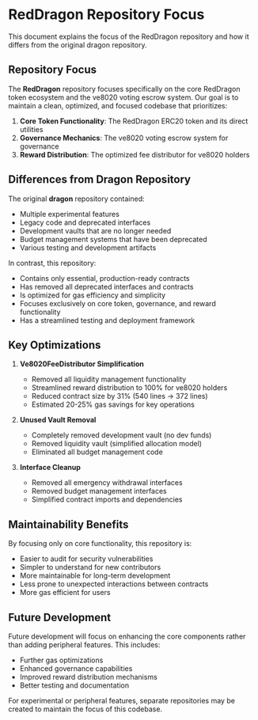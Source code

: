 # RedDragon Repository Focus

This document explains the focus of the RedDragon repository and how it differs from the original dragon repository.

## Repository Focus

The **RedDragon** repository focuses specifically on the core RedDragon token ecosystem and the ve8020 voting escrow system. Our goal is to maintain a clean, optimized, and focused codebase that prioritizes:

1. **Core Token Functionality**: The RedDragon ERC20 token and its direct utilities
2. **Governance Mechanics**: The ve8020 voting escrow system for governance
3. **Reward Distribution**: The optimized fee distributor for ve8020 holders

## Differences from Dragon Repository

The original **dragon** repository contained:

- Multiple experimental features
- Legacy code and deprecated interfaces
- Development vaults that are no longer needed
- Budget management systems that have been deprecated
- Various testing and development artifacts

In contrast, this repository:

- Contains only essential, production-ready contracts
- Has removed all deprecated interfaces and contracts
- Is optimized for gas efficiency and simplicity
- Focuses exclusively on core token, governance, and reward functionality
- Has a streamlined testing and deployment framework

## Key Optimizations

1. **Ve8020FeeDistributor Simplification**
   - Removed all liquidity management functionality
   - Streamlined reward distribution to 100% for ve8020 holders
   - Reduced contract size by 31% (540 lines → 372 lines)
   - Estimated 20-25% gas savings for key operations

2. **Unused Vault Removal**
   - Completely removed development vault (no dev funds)
   - Removed liquidity vault (simplified allocation model)
   - Eliminated all budget management code

3. **Interface Cleanup**
   - Removed all emergency withdrawal interfaces
   - Removed budget management interfaces
   - Simplified contract imports and dependencies

## Maintainability Benefits

By focusing only on core functionality, this repository is:

- Easier to audit for security vulnerabilities
- Simpler to understand for new contributors
- More maintainable for long-term development
- Less prone to unexpected interactions between contracts
- More gas efficient for users

## Future Development

Future development will focus on enhancing the core components rather than adding peripheral features. This includes:

- Further gas optimizations
- Enhanced governance capabilities
- Improved reward distribution mechanisms
- Better testing and documentation

For experimental or peripheral features, separate repositories may be created to maintain the focus of this codebase. 